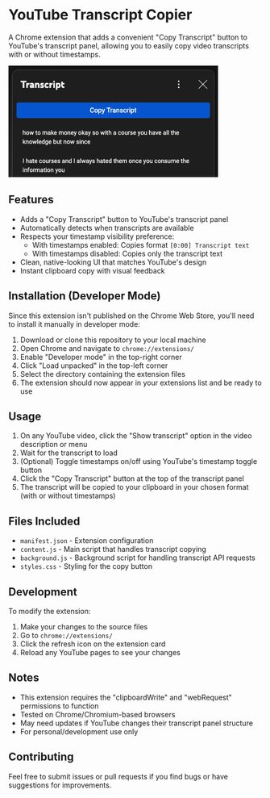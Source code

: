 # YouTube Transcript Copier

A Chrome extension that adds a convenient "Copy Transcript" button to YouTube's transcript panel, allowing you to easily copy video transcripts with or without timestamps.

![Copy Transcript Button Example](preview.png)

## Features

- Adds a "Copy Transcript" button to YouTube's transcript panel
- Automatically detects when transcripts are available
- Respects your timestamp visibility preference:
  - With timestamps enabled: Copies format `[0:00] Transcript text`
  - With timestamps disabled: Copies only the transcript text
- Clean, native-looking UI that matches YouTube's design
- Instant clipboard copy with visual feedback

## Installation (Developer Mode)

Since this extension isn't published on the Chrome Web Store, you'll need to install it manually in developer mode:

1. Download or clone this repository to your local machine
2. Open Chrome and navigate to `chrome://extensions/`
3. Enable "Developer mode" in the top-right corner
4. Click "Load unpacked" in the top-left corner
5. Select the directory containing the extension files
6. The extension should now appear in your extensions list and be ready to use

## Usage

1. On any YouTube video, click the "Show transcript" option in the video description or menu
2. Wait for the transcript to load
3. (Optional) Toggle timestamps on/off using YouTube's timestamp toggle button
4. Click the "Copy Transcript" button at the top of the transcript panel
5. The transcript will be copied to your clipboard in your chosen format (with or without timestamps)

## Files Included

- `manifest.json` - Extension configuration
- `content.js` - Main script that handles transcript copying
- `background.js` - Background script for handling transcript API requests
- `styles.css` - Styling for the copy button

## Development

To modify the extension:

1. Make your changes to the source files
2. Go to `chrome://extensions/`
3. Click the refresh icon on the extension card
4. Reload any YouTube pages to see your changes

## Notes

- This extension requires the "clipboardWrite" and "webRequest" permissions to function
- Tested on Chrome/Chromium-based browsers
- May need updates if YouTube changes their transcript panel structure
- For personal/development use only

## Contributing

Feel free to submit issues or pull requests if you find bugs or have suggestions for improvements.
